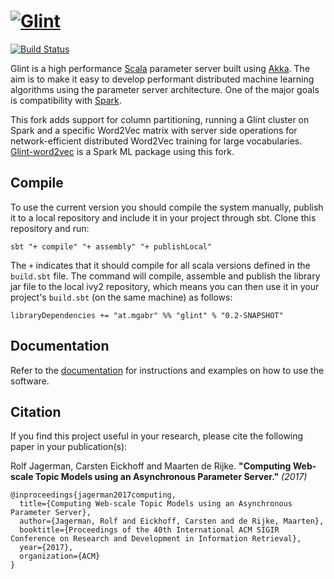# [![Glint](https://github.com/rjagerman/glint/wiki/images/glint-logo-small.png "Glint")](https://github.com/MGabr/glint)
[![Build Status](https://travis-ci.com/MGabr/glint.svg?branch=0.2-word2vec)](https://travis-ci.com/MGabr/glint)

Glint is a high performance [Scala](http://www.scala-lang.org/) parameter server built using [Akka](http://akka.io/).
The aim is to make it easy to develop performant distributed machine learning algorithms using the parameter server architecture. One of the major goals is compatibility with [Spark](http://spark.apache.org/).

This fork adds support for column partitioning, running a Glint cluster on Spark and a specific Word2Vec matrix with server side operations for network-efficient distributed Word2Vec training for large vocabularies.
[Glint-word2vec](https://github.com/MGabr/glint-word2vec) is a Spark ML package using this fork.


## Compile
To use the current version you should compile the system manually, publish it to a local repository and include it in your project through sbt. Clone this repository and run:

    sbt "+ compile" "+ assembly" "+ publishLocal"

The `+` indicates that it should compile for all scala versions defined in the `build.sbt` file. The command will compile, assemble and publish the library jar file to the local ivy2 repository, which means you can then use it in your project's `build.sbt` (on the same machine) as follows:

    libraryDependencies += "at.mgabr" %% "glint" % "0.2-SNAPSHOT"

## Documentation

Refer to the [documentation](http://rjagerman.github.io/glint/) for instructions and examples on how to use the software.

## Citation

If you find this project useful in your research, please cite the following paper in your publication(s):

Rolf Jagerman, Carsten Eickhoff and Maarten de Rijke. **"Computing Web-scale Topic Models using an Asynchronous Parameter Server."** *(2017)*

    @inproceedings{jagerman2017computing,
      title={Computing Web-scale Topic Models using an Asynchronous Parameter Server},
      author={Jagerman, Rolf and Eickhoff, Carsten and de Rijke, Maarten},
      booktitle={Proceedings of the 40th International ACM SIGIR Conference on Research and Development in Information Retrieval},
      year={2017},
      organization={ACM}
    }
